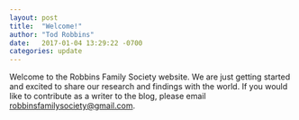 ```yaml
---
layout: post
title:  "Welcome!"
author: "Tod Robbins"
date:   2017-01-04 13:29:22 -0700
categories: update
---
```

Welcome to the Robbins Family Society website. We are just getting started and excited to share our research and findings with the world. If you would like to contribute as a writer to the blog, please email [robbinsfamilysociety@gmail.com](robbinsfamilysociety@gmail.com).
